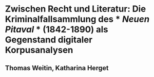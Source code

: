 # Zwischen Recht und Literatur: Die Kriminalfallsammlung des  * *Neuen Pitaval* * (1842-1890) als Gegenstand digitaler Korpusanalysen
## Thomas Weitin, Katharina Herget


